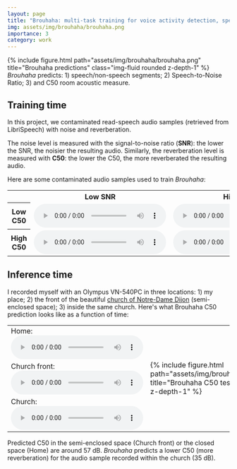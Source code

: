 ```yaml
---
layout: page
title: "Brouhaha: multi-task training for voice activity detection, speech-to-noise ratio, and C50 room acoustics estimation (2023)"
img: assets/img/brouhaha/brouhaha.png
importance: 3
category: work
---
```


<div class="row">
    <div class="col-sm mt-3 mt-md-0">
        {% include figure.html path="assets/img/brouhaha/brouhaha.png" title="Brouhaha predictions" class="img-fluid rounded z-depth-1" %}
    </div>
</div>
<div class="caption"><i>Brouhaha</i> predicts: 1) speech/non-speech segments; 2) Speech-to-Noise Ratio; 3) and C50 room acoustic measure.
</div>

## Training time

In this project, we contaminated read-speech audio samples (retrieved from LibriSpeech) with noise and reverberation.

The noise level is measured with the signal-to-noise ratio (**SNR**): the lower the SNR, the noisier the resulting audio. Similarly, the  reverberation level is measured with **C50**: the lower the C50, the more reverberated the resulting audio.

Here are some contaminated audio samples used to train *Brouhaha*:




<table class="doubletable">
    <tr>
        <td class="first"></td><th>Low SNR</th><th>High SNR</th>
    </tr>
    <tr>
        <th>Low C50</th>
        <td>
            <audio controls src="/assets/audio/brouhaha/c50_9_7_snr_5.wav"></audio>
        </td>
        <td>
            <audio controls src="/assets/audio/brouhaha/c50_7_5_snr_25.wav"></audio>
        </td>
    </tr>
    <tr>
        <th>High C50</th>
        <td>
            <audio controls src="/assets/audio/brouhaha/c50_40_snr_5.wav"></audio>
        </td>
        <td>
            <audio controls src="/assets/audio/brouhaha/c50_32_snr_25.wav"></audio>
        </td>
    </tr>
</table>

## Inference time

I recorded myself with an Olympus VN-540PC in three locations: 1) my place; 2) the front of the beautiful [church of Notre-Dame Dijon](https://en.wikipedia.org/wiki/Church_of_Notre-Dame_of_Dijon) (semi-enclosed space); 3) inside the same church.
Here's what Brouhaha C50 prediction looks like as a function of time:

<table>
<tr>
<td>
    Home:
    <audio controls src="/assets/audio/brouhaha/home.wav"></audio>
</td>
<td rowspan="3"> 
    <div class="col-sm mt-3 mt-md-0">
        {% include figure.html path="assets/img/brouhaha/brouhaha_test_c50.png" title="Brouhaha C50 test" class="img-fluid rounded z-depth-1" %}
    </div>
</td>
</tr>
<tr>
<td>
    Church front:
    <audio controls src="/assets/audio/brouhaha/parvis_eglise.wav"></audio>
</td>
</tr>
<tr>
<td>
    Church:
    <audio controls src="/assets/audio/brouhaha/eglise.wav"></audio>
</td>
</tr>
</table>

Predicted C50 in the semi-enclosed space (Church front) or the closed space (Home) are around 57 dB.
*Brouhaha* predicts a lower C50 (more reverberation) for the audio sample recorded within the church (35 dB). 

